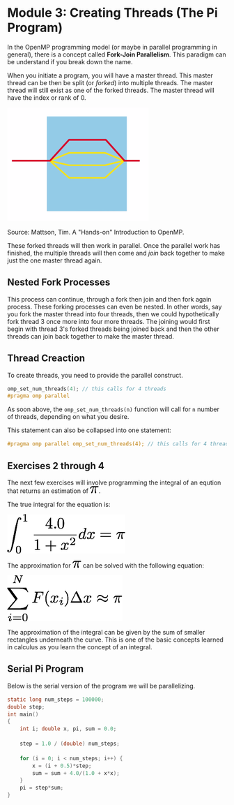 # Module 3: Creating Threads (The Pi Program)

In the OpenMP programming model (or maybe in parallel programming in general),
there is a concept called **Fork-Join Parallelism**. This paradigm can be
understand if you break down the name. 

When you initiate a program, you will have a master thread. This master thread
can be then be split (or *forked*) into multiple threads. The master thread will
still exist as one of the forked threads. The master thread will have the index
or rank of 0. 

![Fork-Join Parallelism][fork-join]

Source: Mattson, Tim. A "Hands-on" Introduction to OpenMP.

These forked threads will then work in parallel. Once the parallel work has
finished, the multiple threads will then come and *join* back together to make
just the one master thread again. 

[fork-join]: ./figures/fork-join.png

## Nested Fork Processes

This process can continue, through a fork then join and then fork again process.
These forking processes can even be nested. In other words, say you fork the
master thread into four threads, then we could hypothetically fork thread 3 once
more into four more threads. The joining would first begin with thread 3's
forked threads being joined back and then the other threads can join back
together to make the master thread.

## Thread Creaction

To create threads, you need to provide the parallel construct.

```C
omp_set_num_threads(4); // this calls for 4 threads
#pragma omp parallel
```
As soon above, the `omp_set_num_threads(n)` function will call for `n` number of
threads, depending on what you desire.

This statement can also be collapsed into one statement:

```C
#pragma omp parallel omp_set_num_threads(4); // this calls for 4 threads
```

## Exercises 2 through 4

The next few exercises will involve programming the integral of an eqution that
returns an estimation of ![The math constant pi][pi].

The true integral for the equation is: 

![The integral to estimate pi][integral]

The approximation for ![The math constant pi][pi] can be solved with the
following equation:

![The summation approximation for pi][approx]

The approximation of the integral can be given by the sum of smaller rectangles
underneath the curve. This is one of the basic concepts learned in calculus as
you learn the concept of an integral.

[pi]: ./figures/pi.png
[integral]: ./figures/integral.png
[approx]: ./figures/approx-pi.png

## Serial Pi Program

Below is the serial version of the program we will be parallelizing.

```C
static long num_steps = 100000;
double step;
int main()
{
    int i; double x, pi, sum = 0.0;

    step = 1.0 / (double) num_steps;

    for (i = 0; i < num_steps; i++) {
        x = (i + 0.5)*step;
        sum = sum + 4.0/(1.0 + x*x);
    }
    pi = step*sum;
}
```
